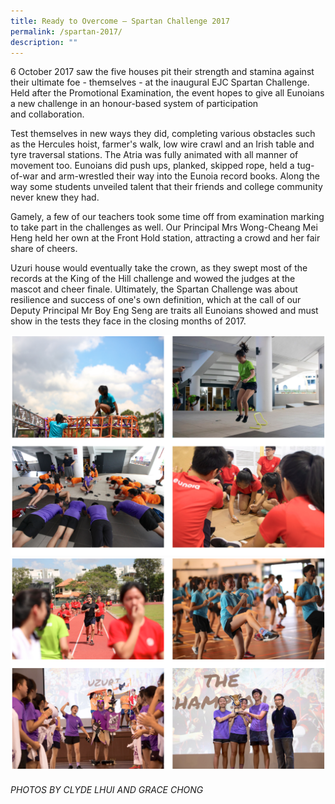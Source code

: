 ```yaml
---
title: Ready to Overcome – Spartan Challenge 2017
permalink: /spartan-2017/
description: ""
---
```


6 October 2017 saw the five houses pit their strength and stamina against their ultimate foe - themselves - at the inaugural EJC Spartan Challenge. Held after the Promotional Examination, the event hopes to give all Eunoians a new challenge in an honour-based system of participation and collaboration.

Test themselves in new ways they did, completing various obstacles such as the Hercules hoist, farmer's walk, low wire crawl and an Irish table and tyre traversal stations. The Atria was fully animated with all manner of movement too. Eunoians did push ups, planked, skipped rope, held a tug-of-war and arm-wrestled their way into the Eunoia record books. Along the way some students unveiled talent that their friends and college community never knew they had.

Gamely, a few of our teachers took some time off from examination marking to take part in the challenges as well. Our Principal Mrs Wong-Cheang Mei Heng held her own at the Front Hold station, attracting a crowd and her fair share of cheers.

Uzuri house would eventually take the crown, as they swept most of the records at the King of the Hill challenge and wowed the judges at the mascot and cheer finale. Ultimately, the Spartan Challenge was about resilience and success of one's own definition, which at the call of our Deputy Principal Mr Boy Eng Seng are traits all Eunoians showed and must show in the tests they face in the closing months of 2017.

![](/images/spartan17-1.png)
![](/images/spartan17-.png)



###### PHOTOS BY CLYDE LHUI AND GRACE CHONG